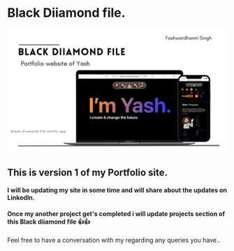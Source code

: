 # Black Diiamond file.

![logo](https://github.com/YYashSingh-9/YYashSingh-9/blob/main/White%20Coffee%20%20Youtube%20Thumbnail.png)

<h2>This is version 1 of my Portfolio site.</h2>
<h4>I will be updating my site in some time and will share about the updates on LinkedIn.</h4>
<h4>Once my another project get's completed i will update projects section of this Black diiamond file 👍👍</h4>

<p>Feel free to have a conversation with my regarding any queries you have..</p>
